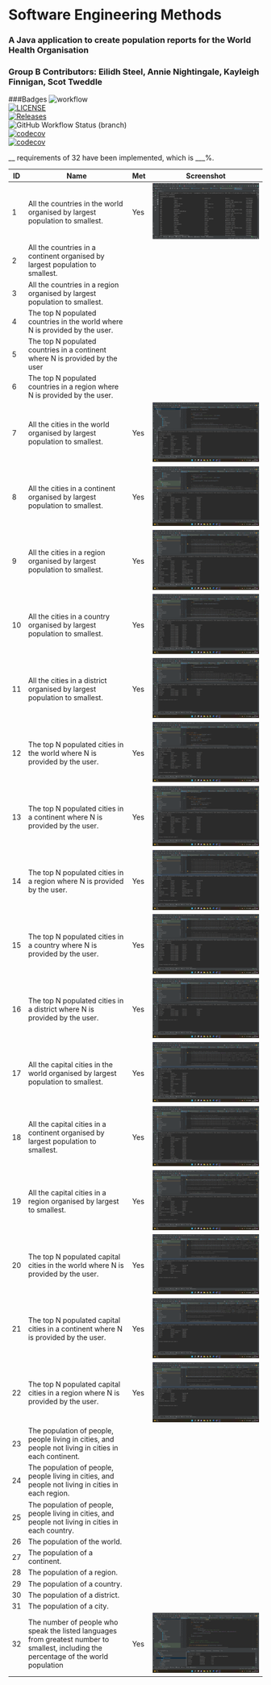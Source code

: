 # Software Engineering Methods
### A Java application to create population reports for the World Health Organisation
### Group B Contributors: Eilidh Steel, Annie Nightingale, Kayleigh Finnigan, Scot Tweddle
###Badges
![workflow](https://github.com/eilidhsteel/semGroup/actions/workflows/main.yml/badge.svg) <br />
[![LICENSE](https://img.shields.io/github/license/eilidhsteel/semGroup.svg?style=flat-square)](https://github.com/eilidhsteel/semGroup/blob/master/LICENSE) <br />
[![Releases](https://img.shields.io/github/release/eilidhsteel/semGroup/all.svg?style=flat-square)](https://github.com/eilidhsteel/semGroup/releases) <br />
![GitHub Workflow Status (branch)](https://img.shields.io/github/workflow/status/eilidhsteel/semGroup/A%20workflow%20for%20my%20Hello%20World%20App/develop) <br />
[![codecov](https://codecov.io/gh/eilidhsteel/semGroup/branch/master/graph/badge.svg?token=8QLQN8HV4K)](https://codecov.io/gh/eilidhsteel/semGroup) <br />
[![codecov](https://codecov.io/gh/eilidhsteel/semGroup/branch/develop/graph/badge.svg?token=8QLQN8HV4K)](https://codecov.io/gh/eilidhsteel/semGroup) <br />

__ requirements of 32 have been implemented, which is ___%.

| ID | Name                                                                                                                                   | Met | Screenshot                                 |
|----|----------------------------------------------------------------------------------------------------------------------------------------|-----|--------------------------------------------|
| 1  | All the countries in the world organised by largest population to smallest.                                                            | Yes | ![001.png](submission-screenshots/001.png) |
| 2  | All the countries in a continent organised by largest population to smallest.                                                          |     |                                            |
| 3  | All the countries in a region organised by largest population to smallest.                                                             |     |                                            |
| 4  | The top N populated countries in the world where N is provided by the user.                                                            |     |                                            |
| 5  | The top N populated countries in a continent where N is provided by the user                                                           |     |                                            |
| 6  | The top N populated countries in a region where N is provided by the user.                                                             |     |                                            |
| 7  | All the cities in the world organised by largest population to smallest.                                                               | Yes | ![7.png](submission-screenshots/7.png)     |
| 8  | All the cities in a continent organised by largest population to smallest.                                                             | Yes | ![8.png](submission-screenshots/8.png)     |
| 9  | All the cities in a region organised by largest population to smallest.                                                                | Yes | ![9.png](submission-screenshots/9.png)     |
| 10 | All the cities in a country organised by largest population to smallest.                                                               | Yes | ![10.png](submission-screenshots/10.png)   |
| 11 | All the cities in a district organised by largest population to smallest.                                                              | Yes | ![11.png](submission-screenshots/11.png)   |
| 12 | The top N populated cities in the world where N is provided by the user.                                                               | Yes | ![12.png](submission-screenshots/12.png)   |
| 13 | The top N populated cities in a continent where N is provided by the user.                                                             | Yes | ![13.png](submission-screenshots/13.png)   |
| 14 | The top N populated cities in a region where N is provided by the user.                                                                | Yes | ![14.png](submission-screenshots/14.png)   |
| 15 | The top N populated cities in a country where N is provided by the user.                                                               | Yes | ![15.png](submission-screenshots/15.png)   |
| 16 | The top N populated cities in a district where N is provided by the user.                                                              | Yes | ![16.png](submission-screenshots/16.png)   |
| 17 | All the capital cities in the world organised by largest population to smallest.                                                       | Yes | ![17.png](submission-screenshots/17.png)   |
| 18 | All the capital cities in a continent organised by largest population to smallest.                                                     | Yes | ![18.png](submission-screenshots/18.png)   |
| 19 | All the capital cities in a region organised by largest to smallest.                                                                   | Yes | ![19.png](submission-screenshots/19.png)   |
| 20 | The top N populated capital cities in the world where N is provided by the user.                                                       | Yes | ![20.png](submission-screenshots/20.png)   |
| 21 | The top N populated capital cities in a continent where N is provided by the user.                                                     | Yes | ![21.png](submission-screenshots/21.png)   |
| 22 | The top N populated capital cities in a region where N is provided by the user.                                                        | Yes | ![22.png](submission-screenshots/22.png)   |
| 23 | The population of people, people living in cities, and people not living in cities in each continent.                                  |     |                                            |
| 24 | The population of people, people living in cities, and people not living in cities in each region.                                     |     |                                            |
| 25 | The population of people, people living in cities, and people not living in cities in each country.                                    |     |                                            |
| 26 | The population of the world.                                                                                                           |     |                                            |
| 27 | The population of a continent.                                                                                                         |     |                                            |
| 28 | The population of a region.                                                                                                            |     |                                            |
| 29 | The population of a country.                                                                                                           |     |                                            |
| 30 | The population of a district.                                                                                                          |     |                                            |
| 31 | The population of a city.                                                                                                              |     |                                            |
| 32 | The number of people who speak the listed languages from greatest number to smallest, including the percentage of the world population | Yes | ![32.png](submission-screenshots/32.png)   |